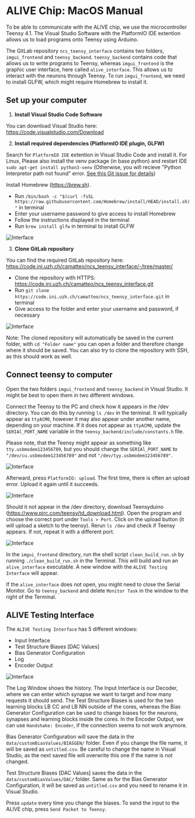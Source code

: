 # ALIVE Chip: MacOS Manual

To be able to communicate with the ALIVE chip, we use the microcontroller Teensy 4.1. The Visual Studio Software with the PlatformIO IDE extention allows us to load programs onto Teensy using Arduino.

The GitLab repository `ncs_teensy_interface` contains two folders, `imgui_frontend` and `teensy_backend`. `teensy_backend` contains code that allows us to write programs to Teensy, whereas `imgui_frontend` is the graphic user interface, here called `alive_interface`. This allows us to interact with the neurons through Teensy. To run `imgui_frontend`, we need to install GLFW, which might require Homebrew to install it.


## Set up your computer

1. **Install Visual Studio Code Software**

You can download Visual Studio here: https://code.visualstudio.com/Download

2. **Install required dependencies (PlatformIO IDE plugin, GLFW)**

Search for `PlatformIO IDE` extention in Visual Studio Code and install it.
For Linux, Please also install the venv package (in base python) and restart IDE
```sudo apt-get install python3-venv```
(Otherwise, you will recieve "Python Interpretor path not found" error. [See this Git issue for details](https://github.com/platformio/platformio-core-installer/issues/1774))

Install Homebrew (https://brew.sh).
- Run `/bin/bash -c "$(curl -fsSL https://raw.githubusercontent.com/Homebrew/install/HEAD/install.sh)"` in terminal
- Enter your username password to give access to install Homebrew
- Follow the instructions displayed in the terminal
- Run `brew install glfw` in terminal to install GLFW

![Interface](figures/Homebrew.png "Install Homebrew in Terminal")

3. **Clone GitLab repository**

You can find the required GitLab repository here: https://code.ini.uzh.ch/camatteo/ncs_teensy_interface/-/tree/master/
- Clone the repository with HTTPS: https://code.ini.uzh.ch/camatteo/ncs_teensy_interface.git
- Run `git clone https://code.ini.uzh.ch/camatteo/ncs_teensy_interface.git` in terminal
- Give access to the folder and enter your username and password, if necessary

![Interface](figures/Repository.png "Clone GitLab Repository")

Note: The cloned repository will automatically be saved in the current folder, with `cd "Folder name"` you can open a folder and therefore change where it should be saved. You can also try to clone the repository with SSH, as this should work as well.


## Connect teensy to computer

Open the two folders `imgui_frontend` and `teensy_backend` in Visual Studio. It might be best to open them in two different windows.

Connect the Teensy to the PC and check how it appears in the /dev directory. You can do this by running `ls /dev` in the terminal. It will typically appear as `ttyACM0`, however it may also appear under another name, depending on your machine. If it does not appear as `ttyACM0`, update the `SERIAl_PORT_NAME` variable in the `teensy_backend/include/constants.h` file.

Please note, that the Teensy might appear as something like `tty.usbmodem123456789`, but you should change the `SERIAl_PORT_NAME` to `"/dev/cu.usbmodem123456789"` and not `"/dev/tyy.usbmodem123456789"`.

![Interface](Pictures/constant_h.png "Change Serial Port Name")


Afterward, press `PlatformIO: upload`. The first time, there is often an upload error. Upload it again until it succeeds.

![Interface](figures/upload.png "Upload teensy_backend")


Should it not appear in the /dev directory, download Teensyduino (https://www.pjrc.com/teensy/td_download.html). Open the program and choose the correct port under `Tools > Port`. Click on the upload button (it will upload a sketch to the teensy). Rerun `ls /dev` and check if Teensy appears. If not, repeat it with a different port.

![Interface](figures/Teensyduino.png "Choose correct port on Teensyduino")


In the `imgui_frontend` directory, run the shell script `clean_build_run.sh` by running `./clean_build_run.sh` in the Terminal. This will build and run an `alive_interface` executable. A new window with the `ALIVE Testing Interface` will appear.

If the `alive_interface` does not open, you might need to close the Serial Monitor. Go to `teensy_backend` and delete `Monitor Task` in the window to the right of the Terminal.


## ALIVE Testing Interface

The `ALIVE Testing Interface` has 5 different windows:
- Input Interface
- Test Structure Biases [DAC Values]
- Bias Generator Configuration
- Log
- Encoder Output

![Interface](figures/Interface.png "ALIVE Testing Interface")

The Log Window shows the history. The Input Interface is our Decoder, where we can enter which synapse we want to target and how many requests it should send. The Test Structure Biases is used for the two learning blocks LB CC and LB NN outside of the cores, whereas the Bias Generator Configuration can be used to change biases for the neurons, synapses and learning blocks inside the cores. In the Encoder Output, we can use `Handshake: Encoder`, if the connection seems to not work anymore.

Bias Generator Configuration will save the data in the `data/customBiasValues/BIASGEN/` folder. Even if you change the file name, it will be saved as `untitled.csv`. Be careful to change the name in Visual Studio, as the next saved file will overwrite this one if the name is not changed.

Test Structure Biases [DAC Values] saves the data in the `data/customBiasValues/DAC/` folder. Same as for the Bias Generator Configuration, it will be saved as `untitled.csv` and you need to rename it in Visual Studio.


Press `update` every time you change the biases. To send the input to the ALIVE chip, press `Send Packet to Teensy`.
